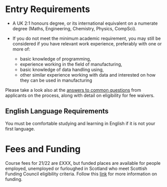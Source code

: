 # Entry Requirements

* A UK 2:1 honours degree, or its international equivalent on a numerate degree (Maths, Engineering, Chemistry, Physics, CompSci).

* If you do not meet the minimum academic requirement, you may still be considered if you have relevant work experience, preferably with one or more of:

  * basic knowledge of programming,
  * experience working in the field of manufacturing,
  * basic knowledge of data handling using,
  * other similar experience working with data and interested on how they can be used in manufacturing 

<!-- * You MUST provide proof acceptable by the Home Office for [English](#english-language-requirements) at an acceptable level to understand the course. -->

<!-- If you are unsure whether you meet any criteria please send your CV to [bayes-training@ed.ac.uk](mailto:bayes-training@ed.ac.uk). -->
 Please take a look also at the [answers to common questions](how_to_apply.md) from applicants on the process, along with detail on eligibility for fee waivers. 


<a name = "english-language-requirements"></a>
## English Language Requirements

You must be comfortable studying and learning in English if it is not your first language.

<!-- Please confirm that you meet all requirements as early as possible &ndash; detail at [language requirements](http://www.edin.ac/pgdf-english); current restrictions due to COVID have increased delay registering for and taking any tests necessary. -->


<a name = "fees_and_funding"></a>
# Fees and Funding


Course fees for 21/22 are £XXX, but funded places are available for people employed, unemployed or furloughed in Scotland who meet Scottish Funding Council eligibility criteria. Follow this [link](https://www.ed.ac.uk/bayes/about-us/our-work/education/workforce-development/how-to-apply) for more information on funding.  <!-- It is currently https://www.ed.ac.uk/bayes/about-us/our-work/education/workforce-development/how-to-apply but this will change when our new website goes live. -->


<!-- The *Scottish Funding Council (SFC) Upskilling Fund* is providing a __fixed number of fee waivers__ for participants who meet at least one of the following criteria. 

You qualfy for the fee waivers if one the following is true:

* anyone living in Scotland for the last three years for reasons other than education, 
* any EU citizen living in the EU no matter if student of worker
* anyone living in the rest of the UK and working for a Scottish employer (an employer which is based in or has a significant presence in Scotland).
* PhD students, RAs, and other academic staff at a Scottish or EU university (not including the rest of the UK). 
 
You do *not* qualify for fee waivers if all of the following applies:
* anyone living in England, Wales, or Northern Ireland without ties to a Scottish employer
* anyone in the world (outside Scotland and EU) without ties to a Scottish employer
* anyone living in Scotland for less than 3 years for work purposes.
* bachelor or master students currently enrolled in a Scottish university

If you do not qualify for the SFC funding you may still qualify for funding under the new [*National Transition Training Fund*](https://www.myworldofwork.co.uk/national-transition-training-fund).  

Please see [eligibility requirements for funding](https://www.ed.ac.uk/bayes/about-us/our-work/education/workforce-development/eligibility-funding), or contact [bayes-training@ed.ac.uk](mailto:bayes-training@ed.ac.uk) for more detail.

The __course fee is £000__. While those who obtain fee waivers will be prioritised in allocating places, we do have availability for fee-paying participants, both within and outwith Scotland. -->



